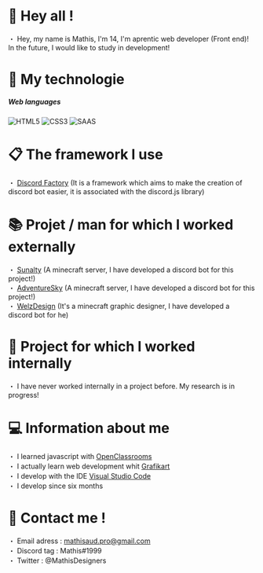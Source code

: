 # 👋 Hey all !
・  Hey, my name is Mathis, I'm 14, I'm aprentic web developer (Front end)!
In the future, I would like to study in development!

# 🔩 My technologie
<h5>Web languages</h5>
<p>
  <img alt="HTML5" src="https://img.shields.io/badge/html5-%23E34F26.svg?style=for-the-badge&logo=html5&logoColor=white"/>
  <img alt="CSS3" src="https://img.shields.io/badge/css3-%231572B6.svg?style=for-the-badge&logo=css3&logoColor=white"/>
  <img alt="SAAS" src="https://img.shields.io/badge/Sass-CC6699?style=for-the-badge&logo=sass&logoColor=white"/>  
</p>                                  

# 📋 The framework I use
・ [Discord Factory](https://discord-factory.com/) (It is a framework which aims to make the creation of discord bot easier, it is associated with the discord.js library)

# 📚 Projet / man for which I worked externally
・ [Sunalty](https://sunalty.fr/) (A minecraft server, I have developed a discord bot for this project!)                                                                                  
・ [AdventureSky](https://adventuresky.fr/) (A minecraft server, I have developed a discord bot for this project!)                                                                                       
・ [WelzDesign](https://welz-design.fr) (It's a minecraft graphic designer, I have developed a discord bot for he)

# 💼 Project for which I worked internally

・ I have never worked internally in a project before. My research is in progress!

# 💻 Information about me 
・ I learned javascript with [OpenClassrooms](https://openclassrooms.com/fr/)                                                                                                   
・ I actually learn web development whit [Grafikart](https://grafikart.fr)                                                                                                       
・ I develop with the IDE [Visual Studio Code](https://code.visualstudio.com/)                                                                                                      
・ I develop since six months

# 🔗 Contact me !

・ Email adress : mathisaud.pro@gmail.com                                                                                                                                       
・ Discord tag : Mathis#1999                                                                                                                                                
・ Twitter : @MathisDesigners


